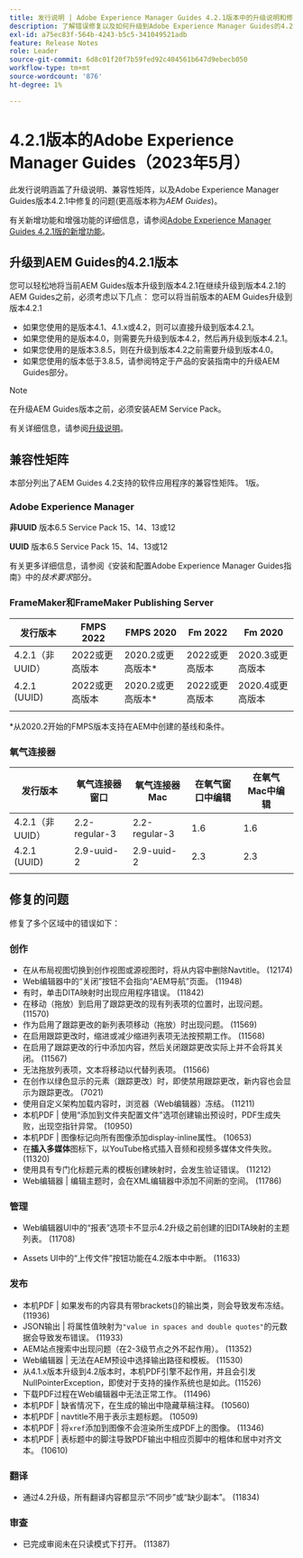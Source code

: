```yaml
---
title: 发行说明 | Adobe Experience Manager Guides 4.2.1版本中的升级说明和修复的问题
description: 了解错误修复以及如何升级到Adobe Experience Manager Guides的4.2.1版本
exl-id: a75ec83f-564b-4243-b5c5-341049521adb
feature: Release Notes
role: Leader
source-git-commit: 6d8c01f20f7b59fed92c404561b647d9ebecb050
workflow-type: tm+mt
source-wordcount: '876'
ht-degree: 1%

---
```


# 4.2.1版本的Adobe Experience Manager Guides（2023年5月）

此发行说明涵盖了升级说明、兼容性矩阵，以及Adobe Experience Manager Guides版本4.2.1中修复的问题(更高版本称为&#x200B;*AEM Guides*)。

有关新增功能和增强功能的详细信息，请参阅[Adobe Experience Manager Guides 4.2.1版的新增功能](whats-new-4-2-1-release.md)。

## 升级到AEM Guides的4.2.1版本


您可以轻松地将当前AEM Guides版本升级到版本4.2.1在继续升级到版本4.2.1的AEM Guides之前，必须考虑以下几点：
您可以将当前版本的AEM Guides升级到版本4.2.1
* 如果您使用的是版本4.1、4.1.x或4.2，则可以直接升级到版本4.2.1。
* 如果您使用的是版本4.0，则需要先升级到版本4.2，然后再升级到版本4.2.1。
* 如果您使用的是版本3.8.5，则在升级到版本4.2之前需要升级到版本4.0。
* 如果您使用的版本低于3.8.5，请参阅特定于产品的安装指南中的升级AEM Guides部分。

>[!NOTE]
>
>在升级AEM Guides版本之前，必须安装AEM Service Pack。

有关详细信息，请参阅[升级说明](../install-guide/upgrade-xml-documentation.md)。

## 兼容性矩阵

本部分列出了AEM Guides 4.2支持的软件应用程序的兼容性矩阵。 1版。

### Adobe Experience Manager

**非UUID**
版本6.5 Service Pack 15、14、13或12

**UUID**
版本6.5 Service Pack 15、14、13或12

有关更多详细信息，请参阅《安装和配置Adobe Experience Manager Guides指南》中的&#x200B;*技术要求*&#x200B;部分。

### FrameMaker和FrameMaker Publishing Server

| 发行版本 | FMPS 2022 | FMPS 2020 | Fm 2022 | Fm 2020 |
| --- | --- | --- | --- | --- |
| 4.2.1（非UUID） | 2022或更高版本 | 2020.2或更高版本* | 2022或更高版本 | 2020.3或更高版本 |
| 4.2.1 (UUID) | 2022或更高版本 | 2020.2或更高版本* | 2022或更高版本 | 2020.4或更高版本 |
| | | | |

*从2020.2开始的FMPS版本支持在AEM中创建的基线和条件。

### 氧气连接器

| 发行版本 | 氧气连接器窗口 | 氧气连接器Mac | 在氧气窗口中编辑 | 在氧气Mac中编辑 |
| --- | --- | --- |--- |--- |
| 4.2.1（非UUID） | 2.2-regular-3 | 2.2-regular-3 | 1.6 | 1.6 |
| 4.2.1 (UUID) | 2.9-uuid-2 | 2.9-uuid-2 | 2.3 | 2.3 |
|  |  |   |

## 修复的问题

修复了多个区域中的错误如下：

### 创作

* 在从布局视图切换到创作视图或源视图时，将从内容中删除Navtitle。 (12174)
* Web编辑器中的“关闭”按钮不会指向“AEM导航”页面。 (11948)
* 有时，单击DITA映射时出现应用程序错误。 (11842)
* 在移动（拖放）到启用了跟踪更改的现有列表项的位置时，出现问题。 (11570)
* 作为启用了跟踪更改的新列表项移动（拖放）时出现问题。 (11569)
* 在启用跟踪更改时，缩进或减少缩进列表项无法按预期工作。 (11568)
* 在启用了跟踪更改的行中添加内容，然后关闭跟踪更改实际上并不会将其关闭。 (11567)
* 无法拖放列表项，文本将移动以代替列表项。 (11566)
* 在创作以绿色显示的元素（跟踪更改）时，即使禁用跟踪更改，新内容也会显示为跟踪更改。 (7021)
* 使用自定义架构加载内容时，浏览器（Web编辑器）冻结。 (11211)
* 本机PDF | 使用“添加到文件夹配置文件”选项创建输出预设时，PDF生成失败，出现空指针异常。 (10950)
* 本机PDF | 图像标记向所有图像添加display-inline属性。 (10653)
* 在&#x200B;**插入多媒体**&#x200B;图标下，以YouTube格式插入音频和视频多媒体文件失败。 (11320)
* 使用具有专门化标题元素的模板创建映射时，会发生验证错误。 (11212)
* Web编辑器 | 编辑主题时，会在XML编辑器中添加不间断的空间。 (11786)

### 管理

* Web编辑器UI中的“报表”选项卡不显示4.2升级之前创建的旧DITA映射的主题列表。 (11708)

* Assets UI中的“上传文件”按钮功能在4.2版本中中断。 (11633)


### 发布

* 本机PDF | 如果发布的内容具有带brackets()的输出类，则会导致发布冻结。 (11936)
* JSON输出 | 将属性值映射为`"value in spaces and double quotes"`的元数据会导致发布错误。 (11933)
* AEM站点搜索中出现问题（在2-3级节点之外不起作用）。 (11352)
* Web编辑器 | 无法在AEM预设中选择输出路径和模板。 (11530)
* 从4.1.x版本升级到4.2版本时，本机PDF引擎不起作用，并且会引发NullPointerException，即使对于支持的操作系统也是如此。(11526)
* 下载PDF过程在Web编辑器中无法正常工作。 (11496)
* 本机PDF | 缺省情况下，在生成的输出中隐藏草稿注释。 (10560)
* 本机PDF | navtitle不用于表示主题标题。 (10509)
* 本机PDF | 将`xref`添加到图像不会渲染所生成PDF上的图像。 (11346)
* 本机PDF | 表标题中的脚注导致PDF输出中相应页脚中的粗体和居中对齐文本。 (10610)

### 翻译

* 通过4.2升级，所有翻译内容都显示“不同步”或“缺少副本”。 (11834)

### 审查

* 已完成审阅未在只读模式下打开。 (11387)
